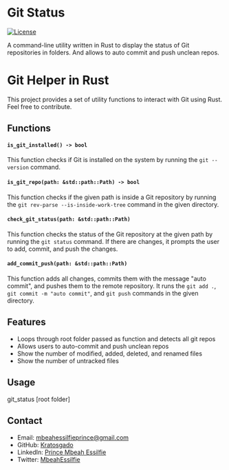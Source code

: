 # Git Status

[![License](https://img.shields.io/badge/license-MIT-blue.svg)](LICENSE)

A command-line utility written in Rust to display the status of Git repositories in folders.
And allows to auto commit and push unclean repos.

# Git Helper in Rust

This project provides a set of utility functions to interact with Git using Rust.
Feel free to contribute.

## Functions

#### `is_git_installed() -> bool`

This function checks if Git is installed on the system by running the `git --version` command.

#### `is_git_repo(path: &std::path::Path) -> bool`

This function checks if the given path is inside a Git repository by running the `git rev-parse --is-inside-work-tree` command in the given directory.

#### `check_git_status(path: &std::path::Path)`

This function checks the status of the Git repository at the given path by running the `git status` command. If there are changes, it prompts the user to add, commit, and push the changes.

#### `add_commit_push(path: &std::path::Path)`

This function adds all changes, commits them with the message "auto commit", and pushes them to the remote repository. It runs the `git add .`, `git commit -m "auto commit"`, and `git push` commands in the given directory.

## Features

- Loops through root folder passed as function and detects all git repos
- Allows users to auto-commit and push unclean repos
- Show the number of modified, added, deleted, and renamed files
- Show the number of untracked files
  <!-- - Display the latest commit message and author -->
  <!-- - Show the remote repository URL -->

## Usage

git_status [root folder]

## Contact

- Email: [mbeahessilfieprince@gmail.com](mailto:mbeahessilfieprince@gmail.com)
- GitHub: [Kratosgado](https://github.com/Kratosgado)
- LinkedIn: [Prince Mbeah Essilfie](https://www.linkedin.com/in/prince-mbeah-essilfie-6bb0b5231)
- Twitter: [MbeahEssilfie](https://twitter.com/MbeahEssilfie)

